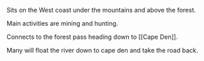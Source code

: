 Sits on the West coast under the mountains and above the forest. 

Main activities are mining and hunting. 

Connects to the forest pass heading down to [[Cape Den]]. 

Many will float the river down to cape den and take the road back. 
